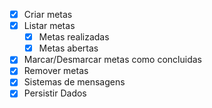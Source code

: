 - [x] Criar metas
- [x] Listar metas
  - [x] Metas realizadas
  - [x] Metas abertas
- [x] Marcar/Desmarcar metas como concluidas
- [x] Remover metas
- [x] Sistemas de mensagens
- [x] Persistir Dados 